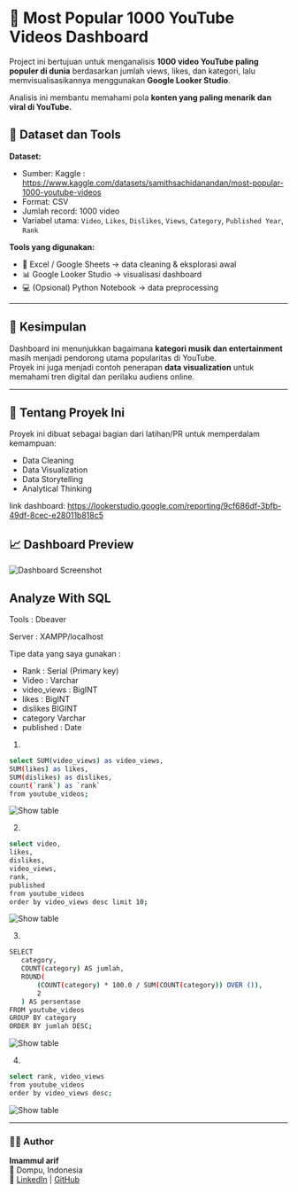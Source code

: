 # 🎥 Most Popular 1000 YouTube Videos Dashboard

Project ini bertujuan untuk menganalisis **1000 video YouTube paling populer di dunia** berdasarkan jumlah views, likes, dan kategori, lalu memvisualisasikannya menggunakan **Google Looker Studio**.  

Analisis ini membantu memahami pola **konten yang paling menarik dan viral di YouTube.**

## 🧩 Dataset dan Tools
**Dataset:**
- Sumber: Kaggle : https://www.kaggle.com/datasets/samithsachidanandan/most-popular-1000-youtube-videos
- Format: CSV  
- Jumlah record: 1000 video  
- Variabel utama: `Video`, `Likes`, `Dislikes`, `Views`, `Category`, `Published Year`, `Rank`

**Tools yang digunakan:**
- 🧮 Excel / Google Sheets → data cleaning & eksplorasi awal  
- 📊 Google Looker Studio → visualisasi dashboard  
- 💻 (Opsional) Python Notebook → data preprocessing  

---

## 🚀 Kesimpulan
Dashboard ini menunjukkan bagaimana **kategori musik dan entertainment** masih menjadi pendorong utama popularitas di YouTube.  
Proyek ini juga menjadi contoh penerapan **data visualization** untuk memahami tren digital dan perilaku audiens online.

---

## 🧠 Tentang Proyek Ini
Proyek ini dibuat sebagai bagian dari latihan/PR untuk memperdalam kemampuan:
- Data Cleaning  
- Data Visualization  
- Data Storytelling  
- Analytical Thinking  



link dashboard: https://lookerstudio.google.com/reporting/9cf686df-3bfb-49df-8cec-e28011b818c5

## 📈 Dashboard Preview
![Dashboard Screenshot](https://github.com/imammularif/Most-popular-1000-Youtube-videos/blob/main/visualization/looker_dashboard_screenshot.png)


## Analyze With SQL 

Tools : Dbeaver

Server : XAMPP/localhost

Tipe data yang saya gunakan :
- Rank : Serial (Primary key)
- Video : Varchar
- video_views : BigINT
- likes : BigINT
- dislikes BIGINT
- category Varchar
- published : Date


1. 
 ```bash
select SUM(video_views) as video_views,
SUM(likes) as likes,
SUM(dislikes) as dislikes,
count(`rank`) as `rank` 
from youtube_videos;
 ```

![Show table](https://github.com/imammularif/Most-popular-1000-Youtube-videos/blob/main/Chapture/1.png)

2. 
 ```bash
select video,
likes,
dislikes,
video_views,
rank,
published 
from youtube_videos
order by video_views desc limit 10;
 ```

![Show table](https://github.com/imammularif/Most-popular-1000-Youtube-videos/blob/main/Chapture/2.3.png)

3. 
 ```bash
 SELECT 
    category,
    COUNT(category) AS jumlah,
    ROUND(
        (COUNT(category) * 100.0 / SUM(COUNT(category)) OVER ()),
        2
    ) AS persentase
FROM youtube_videos
GROUP BY category
ORDER BY jumlah DESC;
 ```

![Show table](https://github.com/imammularif/Most-popular-1000-Youtube-videos/blob/main/Chapture/Screenshot%202025-10-15%20145929.png)

4. 
 ```bash
select rank, video_views
from youtube_videos
order by video_views desc;
 ```

![Show table](https://github.com/imammularif/Most-popular-1000-Youtube-videos/blob/main/Chapture/4.png)

---

### 👨‍💻 Author
**Imammul arif**  
📍 Dompu, Indonesia  
🔗 [LinkedIn](https://linkedin.com/in/imammularif) | [GitHub](https://github.com/imammularif)





